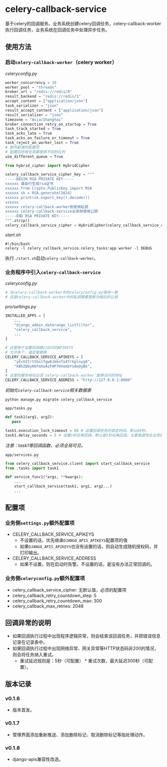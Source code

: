 # celery-callback-service

基于celery的回调服务。业务系统创建celery回调任务，celery-callback-worker执行回调任务，业务系统在回调任务中处理异步任务。


## 使用方法

###  启动`celery-callback-worker`（celery worker）

*celeryconfig.py*

```python
worker_concurrency = 10
worker_pool = "threads"
broker_url = "redis://redis/0"
result_backend = "redis://redis/1"
accept_content = ["application/json"]
task_serializer = "json"
result_accept_content = ["application/json"]
result_serializer = "json"
timezone = "Asia/Shanghai"
broker_connection_retry_on_startup = True
task_track_started = True
task_acks_late = True
task_acks_on_failure_or_timeout = True
task_reject_on_worker_lost = True
# 额外新增的配置项
# 配置后所有任务都使用不同的队列
use_different_queue = True

from hybrid_cipher import HybridCipher

celery_callback_service_cipher_key = """
-----BEGIN RSA PRIVATE KEY-----
xxxxxx 请自行生成rsa证书
xxxxxx from Crypto.PublicKey import RSA
xxxxxx sk = RSA.generate(1024)
xxxxxx print(sk.export_key().decode())
xxxxxx 
xxxxxx celery-callback-worker侧使用私钥
xxxxxx celery-callback-service业务侧使用公钥
-----END RSA PRIVATE KEY-----
""".strip()
celery_callback_service_cipher = HybridCipher(celery_callback_service_cipher_key)
```

*start.sh*
```
#!/bin/bash
celery -l celery_callback_service.celery_tasks:app worker -l DEBUG
```

执行`./start.sh`启动`celery-callback-worker`。

### 业务程序中引入`celery-callback-service`

*celeryconfig.py*

```python
# 与celery-callback-worker中的celeryconfig.py保持一致
# 这是celery-callback-worker中的私钥需要更新为相应的公钥
```

*pro/settings.py*

```python
INSTALLED_APPS = [
    ...
    "django_admin_daterange_listfilter",
    "celery_callback_service",
    ...
]

# 这里用于设置回调接口访问的APIKEYS
# 允许多个，请定期更换
CELERY_CALLBACK_SERVICE_APIKEYS = [
    "yEcU2IrtVGslTgw6JmkoTo4Trkplnyg8",
    "kBhZB8yKKFmXoAzFHP7HVembYsAeOyBk",
]
# 这里的服务地址必须`celery-callback-worker`能够访问的地址
CELERY_CALLBACK_SERVICE_ADDRESS = "http://127.0.0.1:8000"
```

*初始化`celery-callback-service`相关数据表*

```shell
python manage.py migrate celery_callback_service
```

`app/tasks.py`

```python
def task1(arg1, arg2):
   pass

task1.execution_lock_timeout = 60 # 设置回调任务的锁定时间。默认60秒。
task1.delay_seconds = 5 # 设置n秒后再回调。默认是5秒后再回调。主要是避免在业务接口中创建的Task还没有commit到数据库，导致回调时Task任务不可见。
```

*注意：task1等回调函数，必须全局可见。*


`app/services.py`

```python
from celery_callback_service.client import start_callback_service
from .tasks import task1

def service_func1(*args, **kwargs):
    ...
    start_callback_service(task1, arg1, arg2...)
    ...
```


## 配置项

### 业务侧`settings.py`额外配置项

- CELERY_CALLBACK_SERVICE_APIKEYS
    - 不设置的话，优先继承`DJANGO_APIS_APIKEYS`配置项的值
    - 如果`DJANGO_APIS_APIKEYS`也没有设置的话，则自动生成随机授权码，并打印输出。
- CELERY_CALLBACK_SERVICE_ADDRESS
    - 如果不设置，则在启动时告警。不设置的话，是没有办法正常回调的。

### 业务侧`celeryconfig.py`额外配置项

- celery_callback_service_cipher: 无默认值，必须的配置项
- celery_callback_retry_countdown_step: 5
- celery_callback_retry_countdown_max: 300
- celery_callback_max_retries: 2048


## 回调异常的说明

- 如果回调执行过程中出现程序逻辑异常，则会结束该回调任务，并把错误信息记录在记录表中。
- 如果回调执行过程中出现网络异常、网关异常等HTTP状态码非200的情况，则会将任务纳入重试。
    - 重试延迟规则是：5秒（可配置） * 重试次数，最大延迟300秒（可配置）。

## 版本记录

### v0.1.6

- 版本首发。

### v0.1.7

- 管理界面添加重新推送、添加删除标记、取消删除标记等指处理动作。

### v0.1.8

- django-apis兼容性改造。
